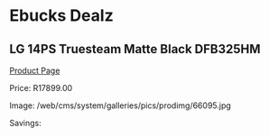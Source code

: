 
# Ebucks Dealz
## LG 14PS Truesteam Matte Black DFB325HM
[Product Page](https://www.ebucks.com/web/shop/productSelected.do?prodId=849445180&catId=704983786)

Price: R17899.00

Image: /web/cms/system/galleries/pics/prodimg/66095.jpg

Savings: 


	